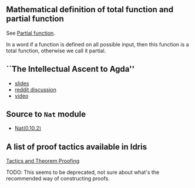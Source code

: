 ## Mathematical definition of total function and partial function

See [Partial function](https://en.wikipedia.org/wiki/Partial_function).

In a word if a function is defined on all possible input, then
this function is a total function, otherwise we call it partial.

## ``The Intellectual Ascent to Agda''

- [slides](https://github.com/boostcon/cppnow_presentations_2013/blob/master/tue/intellectual_ascent_to_agda.pdf?raw=true)
- [reddit discussion](https://www.reddit.com/r/programming/comments/220i20/david_sankel_the_intellectual_ascent_to_agda_with/)
- [video](https://www.youtube.com/watch?v=vy5C-mlUQ1w)

## Source to `Nat` module

- [Nat(0.10.2)](https://github.com/idris-lang/Idris-dev/blob/v0.10.2/libs/prelude/Prelude/Nat.idr)

## A list of proof tactics available in Idris

[Tactics and Theorem Proofing](http://docs.idris-lang.org/en/latest/reference/tactics.html)

TODO: This seems to be deprecated, not sure about what's the recommended way of constructing proofs.
